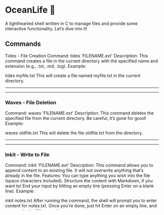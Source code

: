 # OceanLife 🌊

A lighthearted shell written in C to manage files and provide some interactive functionality. Let’s dive into it!

## Commands

Tides - File Creation
Command: tides 'FILENAME.ext'
Description: This command creates a file in the current directory with the specified name and extension (e.g., .txt, .md, .log).
Example:

tides myfile.txt
This will create a file named myfile.txt in the current directory.

---

---

### Waves - File Deletion

Command: waves 'FILENAME.ext'
Description: This command deletes the specified file from the current directory. Be careful, it’s gone for good!
Example:

waves oldfile.txt
This will delete the file oldfile.txt from the directory.

---

---

### Inkit - Write to File

Command: inkit 'FILENAME.ext'
Description: This command allows you to append content to an existing file. It will not overwrite anything that’s already in the file.
Features:
You can type anything you wish into the file (space characters included).
Structure the content with Markdown, if you want to!
End your input by hitting an empty line (pressing Enter on a blank line).
Example:

inkit notes.txt
After running the command, the shell will prompt you to enter content for notes.txt. Once you're done, just hit Enter on an empty line, and your content will be saved.

---

---

#### Additional Commands:

Uhoh - Delete All Files (Be Careful!)
Command: uhoh
Description: This is a fun one—cleans up all files on the C drive... but don’t actually use it unless you’re joking. 😉

---

Greet - Friendly Message
Command: greet
Description: A warm greeting from your humble OceanLife shell. A reminder to smile!

---

General Notes:
Each of these commands operates in the current working directory.
The shell continues running until you enter the exit command, which will safely exit the program.

